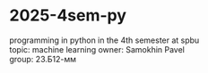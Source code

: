 # 2025-4sem-py
programming in python in the 4th semester at spbu  
topic: machine learning
owner: Samokhin Pavel   
group: 23.Б12-мм